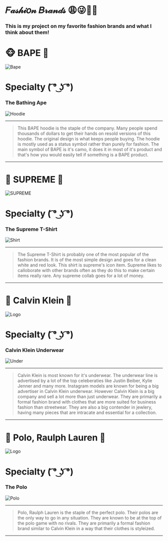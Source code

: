 # 𝐹𝒶𝓈𝒽𝒾𝑜𝓃 𝐵𝓇𝒶𝓃𝒹𝓈 😩😜👏💯

### This is my project on my favorite fashion brands and what I think about them!

#  🐵 BAPE 🙈
![Bape](https://upload.wikimedia.org/wikipedia/en/0/03/A_Bathing_Ape_%28logo%29.png)

# Specialty ( ͡° ͜ʖ ͡°)

### The Bathing Ape  
![Hoodie](https://images-na.ssl-images-amazon.com/images/I/51IS6-PdiEL._UX679_.jpg)

--------
> This BAPE hoodie is the staple of the company. Many people spend thousands of dollars to get their hands on resold versions of this hoodie. The original design is what keeps people buying. The hoodie is mostly used as a status symbol rather than purely for fashion. The main symbol of BAPE is it's camo, it does it in most of it's product and that's how you would easily tell if something is a BAPE product.
--------

# 💯 SUPREME 💯
![SUPREME](http://editorial.designtaxi.com/editorial-images/news-SupremeLogo080918/Supreme-Logo-Trademark-1.png)

# Specialty ( ͡° ͜ʖ ͡°)

### The Supreme T-Shirt
![Shirt](https://cf.shopee.ph/file/b7620b79293d749d69717ffe41871f7e)

--------
> The Supreme T-Shirt is probably one of the most popular of the fashion brands. It is of the most simple design and goes for a clean white and red look. This shirt is supreme's icon item. Supreme likes to calloborate with other brands often as they do this to make certain items really rare. Any supreme collab goes for a lot of money.
--------

# 🎩 Calvin Klein 🎩
![Logo](https://i.pinimg.com/originals/c4/7e/c7/c47ec799c2d9c30ef4018d2dc1347c2e.jpg)

# Specialty ( ͡° ͜ʖ ͡°)

### Calvin Klein Underwear
![Under](https://slimages.macysassets.com/is/image/MCY/products/6/optimized/8864146_fpx.tif?op_sharpen=1&wid=500&hei=613&fit=fit,1&$filtersm$)

--------
> Calvin Klein is most known for it's underwear. The underwear line is advertised by a lot of the top celeberaties like Justin Beiber, Kylie Jenner and many more. Instagram models are known for being a big advertiser in Calvin Klein underwear. However Calvin Klein is a big company and sell a lot more than just underwear. They are primarily a formal fashion brand with clothes that are more suited for business fashion than streetwear. They are also a big contender in jewlery, having many pieces that are intracate and essential for a collection.
--------
 
# 🐎 Polo, Raulph Lauren 🐎
![Logo](https://qph.fs.quoracdn.net/main-qimg-a1ed805e2f4bacf23ea7a8e6fbfcf249.webp)

# Specialty ( ͡° ͜ʖ ͡°)

### The Polo
![Polo](https://cache.mrporter.com/variants/images/4068790126487369/in/w2000_q80.jpg)

--------
> Polo, Raulph Lauren is the staple of the perfect polo. Their polos are the only way to go in any situation. They are known to be at the top of the polo game with no rivals. They are primarily a formal fashion brand similar to Calvin Klein in a way that their clothes is styleized.
--------
 
